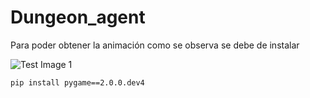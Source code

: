 # Dungeon_agent

Para poder obtener la animación como se observa se debe de instalar 

![Test Image 1](img/dungeon.gif)

```
pip install pygame==2.0.0.dev4
```
